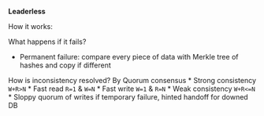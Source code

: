 **Leaderless**

How it works: 

What happens if it fails?
* Permanent failure: compare every piece of data with Merkle tree of hashes and copy if different

How is inconsistency resolved? By Quorum consensus
    * Strong consistency `W+R>N`
        * Fast read `R=1` & `W=N`
        * Fast write `W=1` & `R=N`
    * Weak consistency `W+R<=N`
    * Sloppy quorum of writes if temporary failure, hinted handoff for downed DB